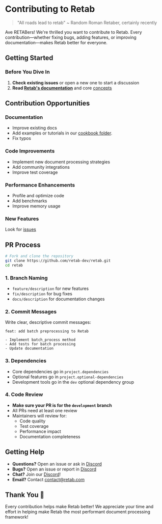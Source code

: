 # Contributing to Retab

> "All roads lead to retab" ~ Random Roman Retaber, certainly recently

Ave RETABers! We're thrilled you want to contribute to Retab. Every contribution—whether fixing bugs, adding features, or improving documentation—makes Retab better for everyone.

## Getting Started

### Before You Dive In

1. **Check existing issues** or open a new one to start a discussion
2. **Read [Retab's documentation](https://docs.retab.com/)** and core [concepts](https://docs.retab.com/core-concepts/Core_Concepts)

## Contribution Opportunities

### Documentation

- Improve existing docs
- Add examples or tutorials in our [cookbook folder](https://github.com/retab-dev/retab/tree/main/cookbook).
- Fix typos

### Code Improvements

- Implement new document processing strategies
- Add community integrations
- Improve test coverage

### Performance Enhancements

- Profile and optimize code
- Add benchmarks
- Improve memory usage

### New Features

Look for [issues](https://github.com/retab-dev/retab/issues)

## PR Process

```bash
# Fork and clone the repository
git clone https://github.com/retab-dev/retab.git
cd retab
```

### 1. Branch Naming

- `feature/description` for new features
- `fix/description` for bug fixes
- `docs/description` for documentation changes

### 2. Commit Messages

Write clear, descriptive commit messages:

```
feat: add batch preprocessing to Retab

- Implement batch_process method
- Add tests for batch processing
- Update documentation
```

### 3. Dependencies

- Core dependencies go in `project.dependencies`
- Optional features go in `project.optional-dependencies`
- Development tools go in the `dev` optional dependency group

### 4. Code Review

- **Make sure your PR is for the `development` branch**
- All PRs need at least one review
- Maintainers will review for:
  - Code quality
  - Test coverage
  - Performance impact
  - Documentation completeness

## Getting Help

- **Questions?** Open an issue or ask in [Discord](https://discord.com/invite/vc5tWRPqag)
- **Bugs?** Open an issue or report in [Discord](https://discord.com/invite/vc5tWRPqag)
- **Chat?** Join our [Discord](https://discord.com/invite/vc5tWRPqag)!
- **Email?** Contact [contact@retab.com](mailto:contact@retab.com)

## Thank You 🩷

Every contribution helps make Retab better! We appreciate your time and effort in helping make Retab the most performant document processing framework!